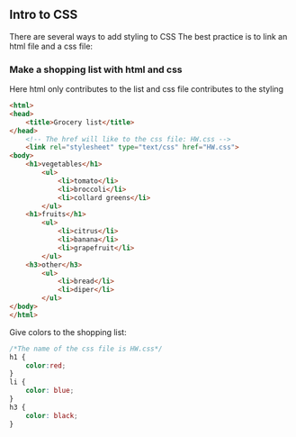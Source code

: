 ## Intro to CSS
There are several ways to add styling to CSS
The best practice is to link an html file and a css file:

### Make a shopping list with html and css
Here html only contributes to the list and css file contributes to the styling
```html
<html>
<head>
	<title>Grocery list</title>
</head>
	<!-- The href will like to the css file: HW.css -->
	<link rel="stylesheet" type="text/css" href="HW.css">
<body>
	<h1>vegetables</h1>
		<ul>
			<li>tomato</li>
			<li>broccoli</li>
			<li>collard greens</li>
		</ul>
	<h1>fruits</h1>
		<ul>
			<li>citrus</li>
			<li>banana</li>
			<li>grapefruit</li>
		</ul>
	<h3>other</h3>
		<ul>
			<li>bread</li>
			<li>diper</li>
		</ul>
</body>
</html>
```
Give colors to the shopping list: 
```css
/*The name of the css file is HW.css*/
h1 {
	color:red;
}
li {
	color: blue;
}
h3 {
	color: black;
}
```




